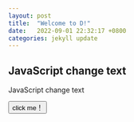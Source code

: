 ```yaml
---
layout: post
title:  "Welcome to D!"
date:   2022-09-01 22:32:17 +0800
categories: jekyll update
---
```

<h2>JavaScript change text</h2>

<p id="demo">JavaScript change text</p>

<button type="button" onclick='document.getElementById("demo").innerHTML = "Hello JavaScript!"'>click me！</button>

    

[jekyll-docs]: https://jekyllrb.com/docs/home
[jekyll-gh]:   https://github.com/jekyll/jekyll
[jekyll-talk]: https://talk.jekyllrb.com/
